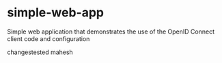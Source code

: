 simple-web-app
==============

Simple web application that demonstrates the use of the OpenID Connect client code and configuration

changestested mahesh
